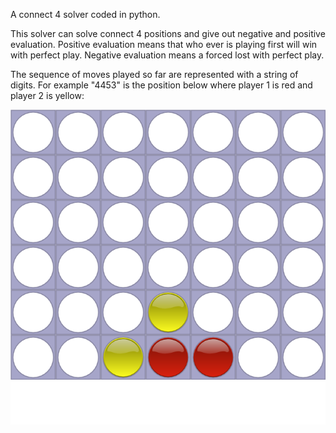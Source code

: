 A connect 4 solver coded in python.

This solver can solve connect 4 positions and give out negative and positive evaluation. Positive evaluation means that
who ever is playing first will win with perfect play. Negative evaluation means a forced lost with perfect play.

The sequence of moves played so far are represented with a string of digits.
For example "4453" is the position below where player 1 is red and player 2 is yellow:

![position](pos4453.png)